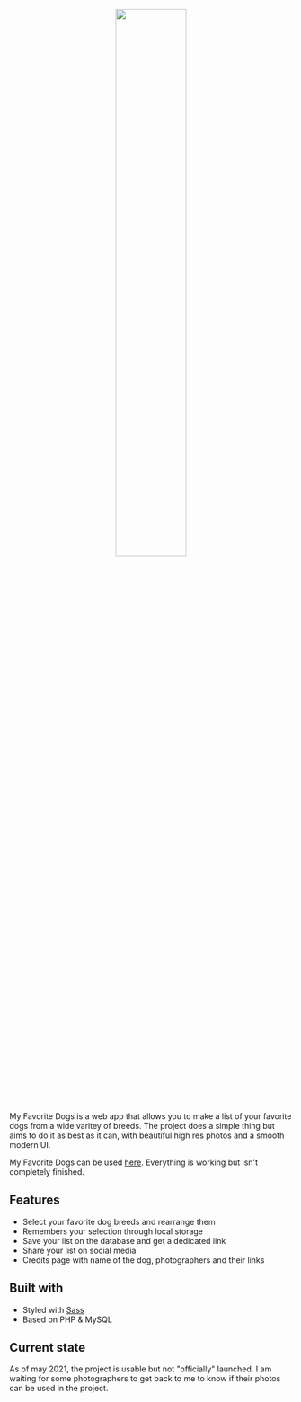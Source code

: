 <p align="center">
  <img src="https://raw.githubusercontent.com/Tahoooe/myfavoritedogs/master/src/images/logo_w.svg" width="50%"></img>
</p>

My Favorite Dogs is a web app that allows you to make a list of your favorite dogs from a wide varitey of breeds. The project does a simple thing but aims to do it as best as it can, with beautiful high res photos and a smooth modern UI.

My Favorite Dogs can be used [here](https://myfavoritedogs.tahoe.be/). Everything is working but isn't completely finished.

## Features

* Select your favorite dog breeds and rearrange them
* Remembers your selection through local storage
* Save your list on the database and get a dedicated link
* Share your list on social media
* Credits page with name of the dog, photographers and their links

## Built with

* Styled with [Sass](https://sass-lang.com/guide)
* Based on PHP & MySQL

## Current state

As of may 2021, the project is usable but not "officially" launched. I am waiting for some photographers to get back to me to know if their photos can be used in the project.

<br />
